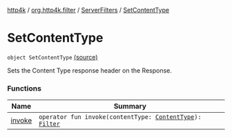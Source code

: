 [http4k](../../../index.md) / [org.http4k.filter](../../index.md) / [ServerFilters](../index.md) / [SetContentType](./index.md)

# SetContentType

`object SetContentType` [(source)](https://github.com/http4k/http4k/blob/master/http4k-core/src/main/kotlin/org/http4k/filter/ServerFilters.kt#L279)

Sets the Content Type response header on the Response.

### Functions

| Name | Summary |
|---|---|
| [invoke](invoke.md) | `operator fun invoke(contentType: `[`ContentType`](../../../org.http4k.core/-content-type/index.md)`): `[`Filter`](../../../org.http4k.core/-filter/index.md) |
